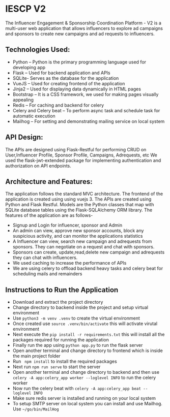 
# IESCP V2

The Influencer Engagement & Sponsorship Coordination Platform - V2 is a multi-user web application that allows influencers to explore ad campaigns and sponsors to create new campaigns and ad requests to influencers.

## Technologies Used:
 * Python – Python is the primary programming language used for developing app
 * Flask – Used for backend application and APIs
 * SQLite- Serves as the database for the application
 * VueJS – Used for creating frontend of the application
 * Jinja2 – Used for displaying data dynamically in HTML pages
 * Bootstrap – It is a CSS framework, we used for making pages visually appealing
 * Redis – For caching and backend for celery 
 * Celery and Celery beat – To perform async task and schedule task for automatic execution
 * Mailhog – For setting and demonstrating mailing service on local system
## API Design:
The APIs are designed using Flask-Restful for performing CRUD on User,Influencer Profile, Sponsor Profile, Campaigns, Adrequests, etc We used the flask-jwt-extended package for implementing authentication and authorization on API endpoints. 

## Architecture and Features:
The application follows the standard MVC architecture. The frontend of the application is created using using vuejs 3.  The APIs are created using Python and Flask Restful. Models are the Python classes that map with SQLite database tables using the Flask-SQLAlchemy ORM library.
The features of the application are as follows-
* Signup and Login for influencer, sponsor and Admin
* An admin can view, approve new sponsor accounts, block any suspicious activity, and can monitor the applications statistics 
* A Influencer can view, search new campaign and adrequests from sponsors. They can negotiate on a request and chat with sponsors.
* Sponsors can create, update,read,delete new campaign and adrequests they can chat with influencers.
* We used caching to increase the performance of APIs
* We are using celery to offload backend heavy tasks and celery beat for scheduling mails and remainders 

## Instructions to Run the Application
* Download and extract the project directory
* Change directory to backend inside the project and setup virtual environment
* Use ```python3 -m venv .venv``` to create the virtual environment
* Once created use ```source .venv/bin/activate``` this will activate virutal environment
* Next execute the ```pip install -r requirements.txt``` this will install all the packages required for running the application
* Finally run the app using ```python app.py``` to run the flask server
* Open another terminal and change directory to frontend which is inside the main project folder
* Run ``` npm install``` to install the required packages
* Next run ```npm run serve``` to start the server
* Open another terminal and change directory to backend and then use ``` celery -A app:celery_app worker --loglevel INFO ``` to run the celery worker
* Now run the celery beat with ``` celery -A app:celery_app beat --loglevel INFO ```
* Make sure redis server is installed and running on your local system
* To setup SMTP server on local system you can install and use Mailhog. Use ```~/go/bin/MailHog ```


